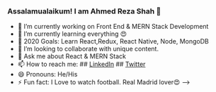 ### Assalamualaikum! I am Ahmed Reza Shah 👋

- 🔭 I’m currently working on Front End & MERN Stack Development
- 🌱 I’m currently learning everything 😍
- 🥅 2020 Goals: Learn React,Redux, React Native, Node, MongoDB
- 👯 I’m looking to collaborate with unique content.
- 💬 Ask me about React & MERN Stack
- 📫 How to reach me:  ## [LinkedIn](https://www.linkedin.com/in/ahmed-reza-shah/)  ## [Twitter](https://twitter.com/ahmedrezashah)
- 😄 Pronouns: He/His
- ⚡ Fun fact: I Love to watch football. Real Madrid lover😍
-->
